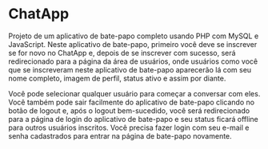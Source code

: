 # ChatApp
Projeto de um aplicativo de bate-papo completo usando PHP com MySQL e JavaScript. Neste aplicativo de bate-papo, primeiro você deve se inscrever se for novo no ChatApp e, depois de se inscrever com sucesso, será redirecionado para a página da área de usuários, onde usuários como você que se inscreveram neste aplicativo de bate-papo aparecerão lá com seu nome completo, imagem de perfil, status ativo e assim por diante.

Você pode selecionar qualquer usuário para começar a conversar com eles. Você também pode sair facilmente do aplicativo de bate-papo clicando no botão de logout e, após o logout bem-sucedido, você será redirecionado para a página de login do aplicativo de bate-papo e seu status ficará offline para outros usuários inscritos. Você precisa fazer login com seu e-mail e senha cadastrados para entrar na página de bate-papo novamente.
